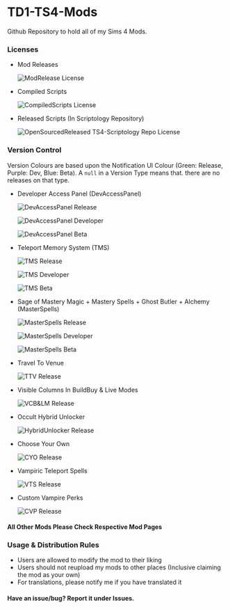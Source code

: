 # TD1-TS4-Mods

Github Repository to hold all of my Sims 4 Mods.

### Licenses

* Mod Releases

  ![ModRelease License](https://img.shields.io/badge/mod--release--license-CC--BY--NC--ND%204.0-gold)

* Compiled Scripts

  ![CompiledScripts License](https://img.shields.io/badge/compiled--scripts--license-CC--BY--NC--ND%204.0-008369)

* Released Scripts (In Scriptology Repository)

  ![OpenSourcedReleased TS4-Scriptology Repo License](https://img.shields.io/github/license/TwelfthDoctor1/TD1-TS4-Scriptology?color=blueviolet&label=open-src-scripts-license)

### Version Control

Version Colours are based upon the Notification UI Colour (Green: Release, Purple: Dev, Blue: Beta). A `null` in a Version Type means that. there are no releases on that type.

* Developer Access Panel (DevAccessPanel)

  ![DevAccessPanel Release](https://img.shields.io/badge/Release-null-brightgreen)
  
  ![DevAccessPanel Developer](https://img.shields.io/badge/Developer-Proto%20Build%2022.4-blueviolet)
  
  ![DevAccessPanel Beta](https://img.shields.io/badge/Beta-Release%20Build%2021.1-blue)
  
* Teleport Memory System (TMS)

  ![TMS Release](https://img.shields.io/badge/Release-Version%202.16%20Build%2013.2-brightgreen)
  
  ![TMS Developer](https://img.shields.io/badge/Developer-Version%202.17%20Proto%20Build%2022.4-blueviolet)
  
  ![TMS Beta](https://img.shields.io/badge/Beta-null-blue)

* Sage of Mastery Magic + Mastery Spells + Ghost Butler + Alchemy (MasterSpells)

  ![MasterSpells Release](https://img.shields.io/badge/Release-Version%202.10%20No--DevWork--Release%20Build%205-brightgreen)
  
  ![MasterSpells Developer](https://img.shields.io/badge/Developer-Version%202.10%20No--DevWork--Release%20Build%205-blueviolet)
  
  ![MasterSpells Beta](https://img.shields.io/badge/Beta-null-blue)

* Travel To Venue

  ![TTV Release](https://img.shields.io/badge/Release-Version%201.30-brightgreen)

* Visible Columns In BuildBuy & Live Modes

  ![VCB&LM Release](https://img.shields.io/badge/Release-Version%201.30-brightgreen)

* Occult Hybrid Unlocker

  ![HybridUnlocker Release](https://img.shields.io/badge/Release-Update%203.5%20%5BTransposed%20Version%201.35%5D-brightgreen)

* Choose Your Own

  ![CYO Release](https://img.shields.io/badge/Release-Version%201.43-brightgreen)
  
* Vampiric Teleport Spells

  ![VTS Release](https://img.shields.io/badge/Release-Version%203.26-brightgreen)

* Custom Vampire Perks

  ![CVP Release](https://img.shields.io/badge/Release-Version%201.50-brightgreen)

#### All Other Mods Please Check Respective Mod Pages

### Usage & Distribution Rules
* Users are allowed to modify the mod to their liking
* Users should not reupload my mods to other places (Inclusive claiming the mod as your own)
* For translations, please notify me if you have translated it

#### Have an issue/bug? Report it under Issues.
